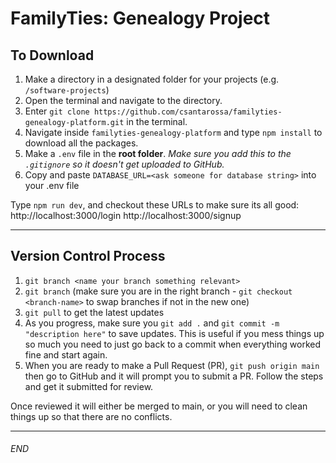 # FamilyTies: Genealogy Project

## To Download

1. Make a directory in a designated folder for your projects (e.g. `/software-projects`)
2. Open the terminal and navigate to the directory.
3. Enter `git clone https://github.com/csantarossa/familyties-genealogy-platform.git` in the terminal.
4. Navigate inside `familyties-genealogy-platform` and type `npm install` to download all the packages.
5. Make a `.env` file in the **root folder**. _Make sure you add this to the `.gitignore` so it doesn't get uploaded to GitHub._
6. Copy and paste `DATABASE_URL=<ask someone for database string>` into your .env file

Type `npm run dev`, and checkout these URLs to make sure its all good:
http://localhost:3000/login
http://localhost:3000/signup

---

## Version Control Process

1. `git branch <name your branch something relevant>`
2. `git branch` (make sure you are in the right branch - `git checkout <branch-name>` to swap branches if not in the new one)
3. `git pull` to get the latest updates
4. As you progress, make sure you `git add .` and `git commit -m "description here"` to save updates. This is useful if you mess things up so much you need to just go back to a commit when everything worked fine and start again.
5. When you are ready to make a Pull Request (PR), `git push origin main` then go to GitHub and it will prompt you to submit a PR. Follow the steps and get it submitted for review.

Once reviewed it will either be merged to main, or you will need to clean things up so that there are no conflicts.

---

###### END
